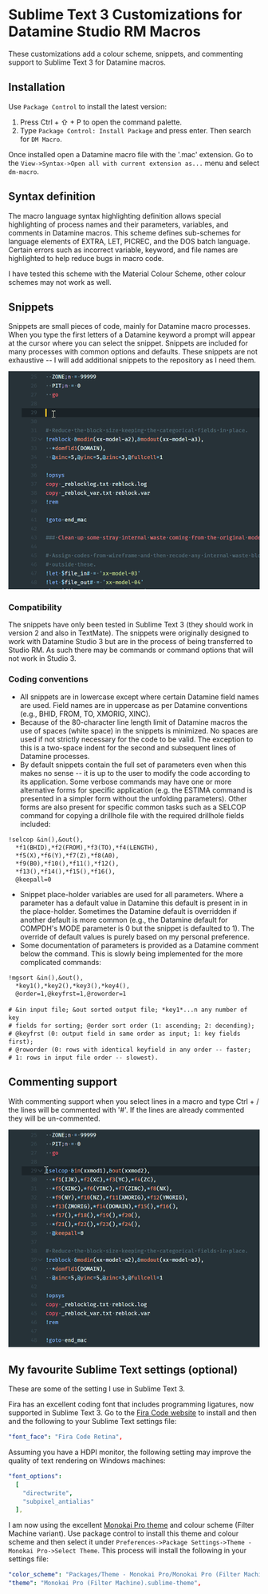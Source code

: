 # Sublime Text 3 Customizations for Datamine Studio RM Macros

These customizations add a colour scheme, snippets, and commenting support to Sublime Text 3 for Datamine macros.

## Installation

Use `Package Control` to install the latest version:

1. Press Ctrl + ⇧ + P to open the command palette.
2. Type `Package Control: Install Package` and press enter. Then search for `DM Macro`.

Once installed open a Datamine macro file with the '.mac' extension. Go to the `View->Syntax->Open all with current extension as...` menu and select `dm-macro`.

## Syntax definition

The macro language syntax highlighting definition allows special highlighting of process names and their parameters, variables, and comments in Datamine macros. This scheme defines sub-schemes for language elements of EXTRA, LET, PICREC, and the DOS batch language. Certain errors such as incorrect variable, keyword, and file names are highlighted to help reduce bugs in macro code.

I have tested this scheme with the Material Colour Scheme, other colour schemes may not work as well.

## Snippets

Snippets are small pieces of code, mainly for Datamine macro processes. When you type the first letters of a Datamine keyword a prompt will appear at the cursor where you can select the snippet. Snippets are included for many processes with common options and defaults. These snippets are not exhaustive -- I will add additional snippets to the repository as I need them.

![Inserting a snippet](fig/insert-snippet.gif)

### Compatibility

The snippets have only been tested in Sublime Text 3 (they should work in version 2 and also in TextMate). The snippets were originally designed to work with Datamine Studio 3 but are in the process of being transferred to Studio RM. As such there may be commands or command options that will not work in Studio 3.

### Coding conventions

* All snippets are in lowercase except where certain Datamine field names are used. Field names are in uppercase as per Datamine conventions (e.g., BHID, FROM, TO, XMORIG, XINC).
* Because of the 80-character line length limit of Datamine macros the use of spaces (white space) in the snippets is minimized. No spaces are used if not strictly necessary for the code to be valid. The exception to this is a two-space indent for the second and subsequent lines of Datamine processes.
* By default snippets contain the full set of parameters even when this makes no sense -- it is up to the user to modify the code according to its application. Some verbose commands may have one or more alternative forms for specific application (e.g. the ESTIMA command is presented in a simpler form without the unfolding parameters). Other forms are also present for specific common tasks such as a SELCOP command for copying a drillhole file with the required drillhole fields included:

```
!selcop &in(),&out(),
  *f1(BHID),*f2(FROM),*f3(TO),*f4(LENGTH),
  *f5(X),*f6(Y),*f7(Z),*f8(A0),
  *f9(B0),*f10(),*f11(),*f12(),
  *f13(),*f14(),*f15(),*f16(),
  @keepall=0
```

* Snippet place-holder variables are used for all parameters. Where a parameter has a default value in Datamine this default is present in in the place-holder. Sometimes the Datamine default is overridden if another default is more common (e.g., the Datamine default for COMPDH's MODE parameter is 0 but the snippet is defaulted to 1). The override of default values is purely based on my personal preference.
* Some documentation of parameters is provided as a Datamine comment below the command. This is slowly being implemented for the more complicated commands:

```
!mgsort &in(),&out(),
  *key1(),*key2(),*key3(),*key4(),
  @order=1,@keyfrst=1,@roworder=1

# &in input file; &out sorted output file; *key1*...n any number of key
# fields for sorting; @order sort order (1: ascending; 2: decending);
# @keyfrst (0: output field in same order as input; 1: key fields first);
# @roworder (0: rows with identical keyfield in any order -- faster;
# 1: rows in input file order -- slowest).
```

## Commenting support

With commenting support when you select lines in a macro and type Ctrl + / the lines will be commented with '#'. If the lines are already commented they will be un-commented.

![Comment lines](fig/comment-lines.gif)

## My favourite Sublime Text settings (optional)

These are some of the setting I use in Sublime Text 3.

Fira has an excellent coding font that includes programming ligatures, now supported in Sublime Text 3. Go to the [Fira Code website](https://github.com/tonsky/FiraCode) to install and then and the following to your Sublime Text settings file:

```YAML
"font_face": "Fira Code Retina",
```

Assuming you have a HDPI monitor, the following setting may improve the quality of text rendering on Windows machines:

```YAML
"font_options":
  [
    "directwrite",
    "subpixel_antialias"
  ],
```

I am now using the excellent [Monokai Pro theme](https://www.monokai.pro/) and colour scheme (Filter Machine variant). Use package control to install this theme and colour scheme and then select it under `Preferences->Package Settings->Theme - Monokai Pro->Select Theme`. This process will install the following in your settings file:

```YAML
"color_scheme": "Packages/Theme - Monokai Pro/Monokai Pro (Filter Machine).tmTheme",
"theme": "Monokai Pro (Filter Machine).sublime-theme",
```
